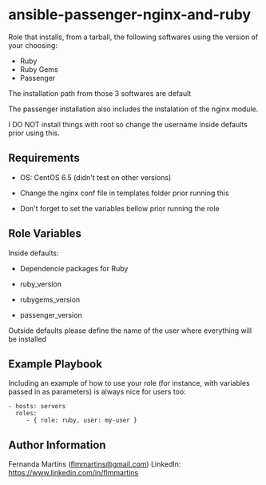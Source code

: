
ansible-passenger-nginx-and-ruby
========

Role that installs, from a tarball, the following softwares using the version of your choosing:

* Ruby
* Ruby Gems
* Passenger

The installation path from those 3 softwares are default

The passenger installation also includes the instalation of the nginx module.

I DO NOT install things with root so change the username inside defaults prior using this.

Requirements
------------

* OS: CentOS 6.5 (didn't test on other versions)

* Change the nginx conf file in templates folder prior running this

* Don't forget to set the variables bellow prior running the role

Role Variables
--------------

Inside defaults:

* Dependencie packages for Ruby

* ruby_version

* rubygems_version

* passenger_version

Outside defaults please define the name of the user where everything will be installed

Example Playbook
-------------------------

Including an example of how to use your role (for instance, with variables passed in as parameters) is always nice for users too:

    - hosts: servers
      roles:
         - { role: ruby, user: my-user }


Author Information
------------------

Fernanda Martins (flmmartins@gmail.com)
LinkedIn: https://www.linkedin.com/in/flmmartins
